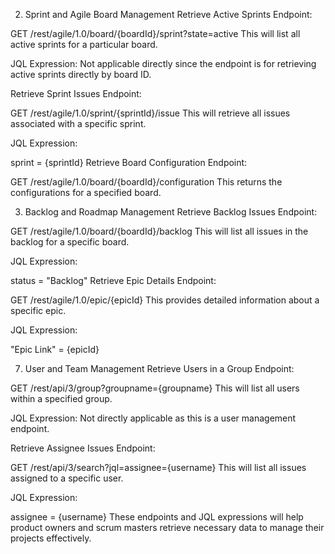 2. Sprint and Agile Board Management
   Retrieve Active Sprints
   Endpoint:

GET /rest/agile/1.0/board/{boardId}/sprint?state=active
This will list all active sprints for a particular board.

JQL Expression: Not applicable directly since the endpoint is for retrieving active sprints directly by board ID.

Retrieve Sprint Issues
Endpoint:

GET /rest/agile/1.0/sprint/{sprintId}/issue
This will retrieve all issues associated with a specific sprint.

JQL Expression:

sprint = {sprintId}
Retrieve Board Configuration
Endpoint:

GET /rest/agile/1.0/board/{boardId}/configuration
This returns the configurations for a specified board.

3. Backlog and Roadmap Management
   Retrieve Backlog Issues
   Endpoint:

GET /rest/agile/1.0/board/{boardId}/backlog
This will list all issues in the backlog for a specific board.

JQL Expression:

status = "Backlog"
Retrieve Epic Details
Endpoint:

GET /rest/agile/1.0/epic/{epicId}
This provides detailed information about a specific epic.

JQL Expression:

"Epic Link" = {epicId}

7. User and Team Management
   Retrieve Users in a Group
   Endpoint:

GET /rest/api/3/group?groupname={groupname}
This will list all users within a specified group.

JQL Expression: Not directly applicable as this is a user management endpoint.

Retrieve Assignee Issues
Endpoint:

GET /rest/api/3/search?jql=assignee={username}
This will list all issues assigned to a specific user.

JQL Expression:

assignee = {username}
These endpoints and JQL expressions will help product owners and scrum masters retrieve necessary data to manage their
projects effectively.